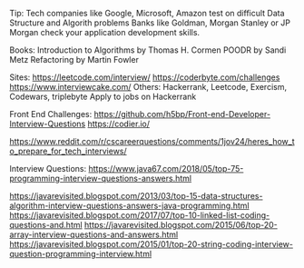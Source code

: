 Tip: 
Tech companies like Google, Microsoft, Amazon test on difficult Data Structure and Algorith problems
Banks like Goldman, Morgan Stanley or JP Morgan check your application development skills.

Books: 
  Introduction to Algorithms by Thomas H. Cormen
  POODR by Sandi Metz
  Refactoring by Martin Fowler

Sites:
  https://leetcode.com/interview/ 
  https://coderbyte.com/challenges
  https://www.interviewcake.com/
  Others: Hackerrank, Leetcode, Exercism, Codewars, triplebyte
  Apply to jobs on Hackerrank
  
  Front End Challenges: 
  https://github.com/h5bp/Front-end-Developer-Interview-Questions
  https://codier.io/



https://www.reddit.com/r/cscareerquestions/comments/1jov24/heres_how_to_prepare_for_tech_interviews/


Interview Questions:
https://www.java67.com/2018/05/top-75-programming-interview-questions-answers.html

  https://javarevisited.blogspot.com/2013/03/top-15-data-structures-algorithm-interview-questions-answers-java-programming.html
  https://javarevisited.blogspot.com/2017/07/top-10-linked-list-coding-questions-and.html
  https://javarevisited.blogspot.com/2015/06/top-20-array-interview-questions-and-answers.html
  https://javarevisited.blogspot.com/2015/01/top-20-string-coding-interview-question-programming-interview.html